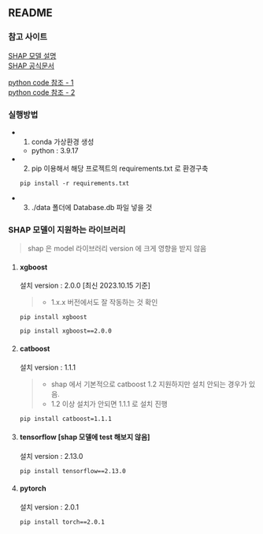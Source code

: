 ## README
### 참고 사이트
[SHAP 모델 설명](https://moondol-ai.tistory.com/378)  
[SHAP 공식문서](https://shap-lrjball.readthedocs.io/en/latest/index.html)  

[python code 참조 - 1](https://moondol-ai.tistory.com/394)  
[python code 참조 - 2](https://data-newbie.tistory.com/433)

### 실행방법
- 1. conda 가상환경 생성
    - python : 3.9.17
- 2. pip 이용해서 해당 프로젝트의 requirements.txt 로 환경구축
    ```shell
    pip install -r requirements.txt
    ```
- 3. ./data 폴더에 Database.db 파일 넣을 것

### SHAP 모델이 지원하는 라이브러리
>  shap 은 model 라이브러리 version 에 크게 영향을 받지 않음

1. #### xgboost
    설치 version : 2.0.0 [최신 2023.10.15 기준]
    > - 1.x.x 버전에서도 잘 작동하는 것 확인
    ```shell
    pip install xgboost
    ```
    ```shell
    pip install xgboost==2.0.0
    ```
2. #### catboost  
    설치 version : 1.1.1
    > - shap 에서 기본적으로 catboost 1.2 지원하지만 설치 안되는 경우가 있음.  
    > - 1.2 이상 설치가 안되면 1.1.1 로 설치 진행
    ```shell
    pip install catboost=1.1.1
    ```
3. #### tensorflow [shap 모델에 test 해보지 않음]
    설치 version : 2.13.0
    ```shell
    pip install tensorflow==2.13.0
    ```

4. #### pytorch
    설치 version : 2.0.1 
    ```shell
    pip install torch==2.0.1
    ```
